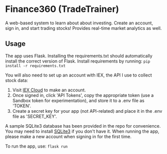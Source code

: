 # Finance360 (TradeTrainer)

A web-based system to learn about about investing. Create an account, sign in, and start trading stocks! Provides real-time market analytics as well.

## Usage
The app uses Flask. Installing the requirements.txt should automatically install the correct version of Flask. Install requirements by running:
```pip install -r requirements.txt```

You will also need to set up an account with IEX, the API I use to collect stock data: 
1. Visit [IEX Cloud](iexcloud.io/cloud-login#/register/) to make an account.
2. Once signed in, click 'API Tokens', copy the appropriate token (use a Sandbox token for experimentation), and store it to a .env file as 'TOKEN'.
3. Create a secret key for your app (not API-related) and place it in the .env file as 'SECRET_KEY'.

A sample SQLite3 database has been provided in the repo for convenience. You may need to install [SQLite3](https://www.tutorialspoint.com/sqlite/sqlite_installation.htm) if you don't have it.
When running the app, please make a new account when signing in for the first time.

To run the app, use:
```flask run```
